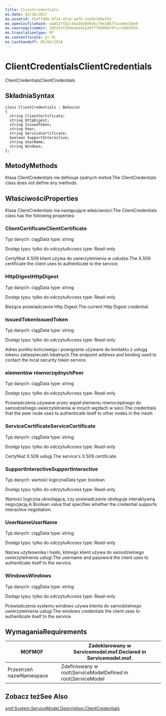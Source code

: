 ```yaml
---
title: ClientCredentials
ms.date: 03/30/2017
ms.assetid: 41dffd6b-8f14-4fed-aefb-2a1bb168efb3
ms.openlocfilehash: aa852ff82c44a3b5009dbc70e1067face44cbbe9
ms.sourcegitcommit: 3d5d33f384eeba41b2dff79d096f47ccc8d8f03d
ms.translationtype: MT
ms.contentlocale: pl-PL
ms.lasthandoff: 05/04/2018
---
```

# <a name="clientcredentials"></a><span data-ttu-id="e327f-102">ClientCredentials</span><span class="sxs-lookup"><span data-stu-id="e327f-102">ClientCredentials</span></span>
<span data-ttu-id="e327f-103">ClientCredentials</span><span class="sxs-lookup"><span data-stu-id="e327f-103">ClientCredentials</span></span>  
  
## <a name="syntax"></a><span data-ttu-id="e327f-104">Składnia</span><span class="sxs-lookup"><span data-stu-id="e327f-104">Syntax</span></span>  
  
```  
class ClientCredentials : Behavior  
{  
  string ClientCertificate;  
  string HttpDigest;  
  string IssuedToken;  
  string Peer;  
  string ServiceCertificate;  
  boolean SupportInteractive;  
  string UserName;  
  string Windows;  
};  
```  
  
## <a name="methods"></a><span data-ttu-id="e327f-105">Metody</span><span class="sxs-lookup"><span data-stu-id="e327f-105">Methods</span></span>  
 <span data-ttu-id="e327f-106">Klasa ClientCredentials nie definiuje żadnych metod.</span><span class="sxs-lookup"><span data-stu-id="e327f-106">The ClientCredentials class does not define any methods.</span></span>  
  
## <a name="properties"></a><span data-ttu-id="e327f-107">Właściwości</span><span class="sxs-lookup"><span data-stu-id="e327f-107">Properties</span></span>  
 <span data-ttu-id="e327f-108">Klasa ClientCredentials ma następujące właściwości:</span><span class="sxs-lookup"><span data-stu-id="e327f-108">The ClientCredentials class has the following properties:</span></span>  
  
### <a name="clientcertificate"></a><span data-ttu-id="e327f-109">ClientCertificate</span><span class="sxs-lookup"><span data-stu-id="e327f-109">ClientCertificate</span></span>  
 <span data-ttu-id="e327f-110">Typ danych: ciąg</span><span class="sxs-lookup"><span data-stu-id="e327f-110">Data type: string</span></span>  
  
 <span data-ttu-id="e327f-111">Dostęp typu: tylko do odczytu</span><span class="sxs-lookup"><span data-stu-id="e327f-111">Access type: Read-only</span></span>  
  
 <span data-ttu-id="e327f-112">Certyfikat X.509 klient używa do uwierzytelnienia w usłudze.</span><span class="sxs-lookup"><span data-stu-id="e327f-112">The X.509 certificate the client uses to authenticate to the service.</span></span>  
  
### <a name="httpdigest"></a><span data-ttu-id="e327f-113">HttpDigest</span><span class="sxs-lookup"><span data-stu-id="e327f-113">HttpDigest</span></span>  
 <span data-ttu-id="e327f-114">Typ danych: ciąg</span><span class="sxs-lookup"><span data-stu-id="e327f-114">Data type: string</span></span>  
  
 <span data-ttu-id="e327f-115">Dostęp typu: tylko do odczytu</span><span class="sxs-lookup"><span data-stu-id="e327f-115">Access type: Read-only</span></span>  
  
 <span data-ttu-id="e327f-116">Bieżące poświadczenie Http Digest.</span><span class="sxs-lookup"><span data-stu-id="e327f-116">The current Http Digest credential.</span></span>  
  
### <a name="issuedtoken"></a><span data-ttu-id="e327f-117">IssuedToken</span><span class="sxs-lookup"><span data-stu-id="e327f-117">IssuedToken</span></span>  
 <span data-ttu-id="e327f-118">Typ danych: ciąg</span><span class="sxs-lookup"><span data-stu-id="e327f-118">Data type: string</span></span>  
  
 <span data-ttu-id="e327f-119">Dostęp typu: tylko do odczytu</span><span class="sxs-lookup"><span data-stu-id="e327f-119">Access type: Read-only</span></span>  
  
 <span data-ttu-id="e327f-120">Adres punktu końcowego i powiązanie używane do kontaktu z usługą tokenu zabezpieczeń lokalnych.</span><span class="sxs-lookup"><span data-stu-id="e327f-120">The endpoint address and binding used to contact the local security token service.</span></span>  
  
### <a name="peer"></a><span data-ttu-id="e327f-121">elementów równorzędnych</span><span class="sxs-lookup"><span data-stu-id="e327f-121">Peer</span></span>  
 <span data-ttu-id="e327f-122">Typ danych: ciąg</span><span class="sxs-lookup"><span data-stu-id="e327f-122">Data type: string</span></span>  
  
 <span data-ttu-id="e327f-123">Dostęp typu: tylko do odczytu</span><span class="sxs-lookup"><span data-stu-id="e327f-123">Access type: Read-only</span></span>  
  
 <span data-ttu-id="e327f-124">Poświadczenia używane przez węzeł elementu równorzędnego do samodzielnego uwierzytelnienia w innych węzłach w sieci.</span><span class="sxs-lookup"><span data-stu-id="e327f-124">The credentials that the peer node uses to authenticate itself to other nodes in the mesh.</span></span>  
  
### <a name="servicecertificate"></a><span data-ttu-id="e327f-125">ServiceCertificate</span><span class="sxs-lookup"><span data-stu-id="e327f-125">ServiceCertificate</span></span>  
 <span data-ttu-id="e327f-126">Typ danych: ciąg</span><span class="sxs-lookup"><span data-stu-id="e327f-126">Data type: string</span></span>  
  
 <span data-ttu-id="e327f-127">Dostęp typu: tylko do odczytu</span><span class="sxs-lookup"><span data-stu-id="e327f-127">Access type: Read-only</span></span>  
  
 <span data-ttu-id="e327f-128">Certyfikat X.509 usługi.</span><span class="sxs-lookup"><span data-stu-id="e327f-128">The service's X.509 certificate.</span></span>  
  
### <a name="supportinteractive"></a><span data-ttu-id="e327f-129">SupportInteractive</span><span class="sxs-lookup"><span data-stu-id="e327f-129">SupportInteractive</span></span>  
 <span data-ttu-id="e327f-130">Typ danych: wartość logiczna</span><span class="sxs-lookup"><span data-stu-id="e327f-130">Data type: boolean</span></span>  
  
 <span data-ttu-id="e327f-131">Dostęp typu: tylko do odczytu</span><span class="sxs-lookup"><span data-stu-id="e327f-131">Access type: Read-only</span></span>  
  
 <span data-ttu-id="e327f-132">Wartość logiczna określająca, czy poświadczenie obsługuje interaktywną negocjację.</span><span class="sxs-lookup"><span data-stu-id="e327f-132">A Boolean value that specifies whether the credential supports interactive negotiation.</span></span>  
  
### <a name="username"></a><span data-ttu-id="e327f-133">UserName</span><span class="sxs-lookup"><span data-stu-id="e327f-133">UserName</span></span>  
 <span data-ttu-id="e327f-134">Typ danych: ciąg</span><span class="sxs-lookup"><span data-stu-id="e327f-134">Data type: string</span></span>  
  
 <span data-ttu-id="e327f-135">Dostęp typu: tylko do odczytu</span><span class="sxs-lookup"><span data-stu-id="e327f-135">Access type: Read-only</span></span>  
  
 <span data-ttu-id="e327f-136">Nazwa użytkownika i hasło, którego klient używa do samodzielnego uwierzytelnienia usługi.</span><span class="sxs-lookup"><span data-stu-id="e327f-136">The username and password the client uses to authenticate itself to the service.</span></span>  
  
### <a name="windows"></a><span data-ttu-id="e327f-137">Windows</span><span class="sxs-lookup"><span data-stu-id="e327f-137">Windows</span></span>  
 <span data-ttu-id="e327f-138">Typ danych: ciąg</span><span class="sxs-lookup"><span data-stu-id="e327f-138">Data type: string</span></span>  
  
 <span data-ttu-id="e327f-139">Dostęp typu: tylko do odczytu</span><span class="sxs-lookup"><span data-stu-id="e327f-139">Access type: Read-only</span></span>  
  
 <span data-ttu-id="e327f-140">Poświadczenia systemu windows używa klienta do samodzielnego uwierzytelnienia usługi.</span><span class="sxs-lookup"><span data-stu-id="e327f-140">The windows credentials the client uses to authenticate itself to the service.</span></span>  
  
## <a name="requirements"></a><span data-ttu-id="e327f-141">Wymagania</span><span class="sxs-lookup"><span data-stu-id="e327f-141">Requirements</span></span>  
  
|<span data-ttu-id="e327f-142">MOF</span><span class="sxs-lookup"><span data-stu-id="e327f-142">MOF</span></span>|<span data-ttu-id="e327f-143">Zadeklarowany w Servicemodel.mof.</span><span class="sxs-lookup"><span data-stu-id="e327f-143">Declared in Servicemodel.mof.</span></span>|  
|---------|-----------------------------------|  
|<span data-ttu-id="e327f-144">Przestrzeń nazw</span><span class="sxs-lookup"><span data-stu-id="e327f-144">Namespace</span></span>|<span data-ttu-id="e327f-145">Zdefiniowany w root\ServiceModel</span><span class="sxs-lookup"><span data-stu-id="e327f-145">Defined in root\ServiceModel</span></span>|  
  
## <a name="see-also"></a><span data-ttu-id="e327f-146">Zobacz też</span><span class="sxs-lookup"><span data-stu-id="e327f-146">See Also</span></span>  
 <xref:System.ServiceModel.Description.ClientCredentials>
